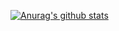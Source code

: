 [![Anurag's github stats](https://github-readme-stats.vercel.app/api?username=suxiaoxiaocode&show_icons=true&theme=radical)](https://github.com/suxiaoxiaocode)
